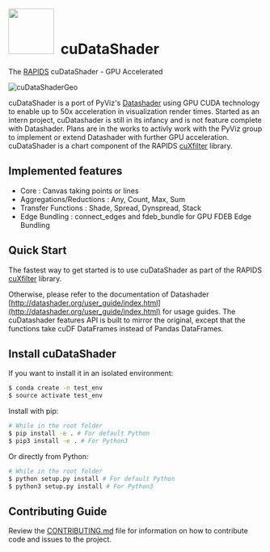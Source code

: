 # <div align="left"><img src="https://rapids.ai/assets/images/rapids_logo.png" width="90px"/>&nbsp; cuDataShader</div>

The [RAPIDS](https://rapids.ai) cuDataShader - GPU Accelerated

![cuDataShaderGeo](/fies/cuDataShader.png)

cuDataShader is a port of PyViz's [Datashader](http://datashader.org/) using GPU CUDA technology to enable up to 50x acceleration in visualization render times. Started as an intern project, cuDatashader is still in its infancy and is not feature complete with Datashader. Plans are in the works to activly work with the PyViz group to implement or extend Datashader with further GPU acceleration. cuDataShader is a chart component of the RAPIDS [cuXfilter](https://github.com/rapidsai/cuxfilter) library.


## Implemented features

- Core : Canvas taking points or lines
- Aggregations/Reductions : Any, Count, Max, Sum
- Transfer Functions : Shade, Spread, Dynspread, Stack
- Edge Bundling : connect_edges and fdeb_bundle for GPU FDEB Edge Bundling

## Quick Start

The fastest way to get started is to use cuDataShader as part of the RAPIDS [cuXfilter](https://github.com/rapidsai/cuxfilter) library. 

Otherwise, please refer to the documentation of Datashader [http://datashader.org/user_guide/index.html](http://datashader.org/user_guide/index.html) for usage guides. The cuDatashader features API is built to mirror the original, except that the functions take cuDF DataFrames instead of Pandas DataFrames.

## Install cuDataShader

If you want to install it in an isolated environment:
```sh
$ conda create -n test_env
$ source activate test_env
```

Install with pip:
```sh
# While in the root folder
$ pip install -e . # For default Python
$ pip3 install -e . # For Python3
```

Or directly from Python:
```sh
# While in the root folder
$ python setup.py install # For default Python
$ python3 setup.py install # For Python3
```

## Contributing Guide

Review the [CONTRIBUTING.md](https://github.com/rapidsai/cuDataShader/blob/master/CONTRIBUTING.md) file for information on how to contribute code and issues to the project.


